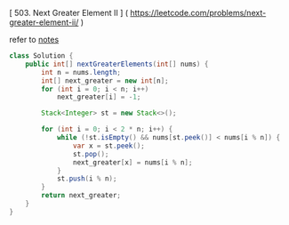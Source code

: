 [ 503. Next Greater Element II ] ( https://leetcode.com/problems/next-greater-element-ii/ )

refer to [notes](/notes/stacks/)

```java
class Solution {
    public int[] nextGreaterElements(int[] nums) {
        int n = nums.length;
        int[] next_greater = new int[n];
        for (int i = 0; i < n; i++)
            next_greater[i] = -1;

        Stack<Integer> st = new Stack<>();

        for (int i = 0; i < 2 * n; i++) {
            while (!st.isEmpty() && nums[st.peek()] < nums[i % n]) {
                var x = st.peek();
                st.pop();
                next_greater[x] = nums[i % n];
            }
            st.push(i % n);
        }
        return next_greater;
    }
}
```
